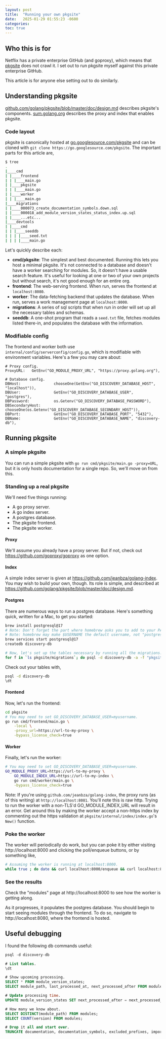 ```yaml
---
layout: post
title:  "Running your own pkgsite"
date:   2025-01-29 01:55:23 -0600
categories: 
toc: true
---
```


## Who this is for

Netflix has a private enterprise GitHub (and goproxy), which means that
[pkgsite](https://pkg.go.dev/golang.org/x/pkgsite) does not crawl it. I set out
to run pkgsite myself against this private enterprise GitHub.

This article is for anyone else setting out to do similarly.

## Understanding pkgsite

[github.com/golang/pkgsite/blob/master/doc/design.md](https://github.com/golang/pkgsite/blob/master/doc/design.md)
describes pkgsite's components.
[sum.golang.org](https://sum.golang.org/) describes the proxy and index that
enables pkgsite.

### Code layout

pkgsite is canonically hosted at [go.googlesource.com/pkgsite](https://go.googlesource.com/pkgsite)
and can be cloned with `git clone https://go.googlesource.com/pkgsite`. The
important parts for this article are,

```sh
$ tree
.
|____cmd
| |____frontend
| | |____main.go
| |____pkgsite
| | |____main.go
| |____worker
| | |____main.go
|____migrations
| |____000073_create_documentation_symbols.down.sql
| |____000018_add_module_version_states_status_index.up.sql
| |____...etc...
|____devtools
| |____cmd
| | |____seeddb
| | | |____seed.txt
| | | |____main.go
```

Let's quickly describe each:

- **cmd/pkgsite**: The simplest and best documented. Running this lets you host
a minimal pkgsite. It's not connected to a database and doesn't have a worker
searching for modules. So, it doesn't have a usable search feature. It's useful
for looking at one or two of your own projects but without search, it's not good
enough for an entire org.
- **frontend**: The web-serving frontend. When run, serves the frontend at
`localhost:8080`.
- **worker**: The data-fetching backend that updates the database. When run,
serves a work management page at `localhost:8000`.
- **migrations**: A series of sql scripts that when run in order will set up
all the necessary tables and schemas.
- **seeddb**: A one-shot program that reads a `seed.txt` file, fetches modules
listed there-in, and populates the database with the information.

### Modifiable config

The frontend and worker both use `internal/config/serverconfig/config.go`, which
is modifiable with environment variables. Here's a few you may care about:

```
# Proxy config.
ProxyURL:   GetEnv("GO_MODULE_PROXY_URL", "https://proxy.golang.org"),

# Database config.
DBHost:               chooseOne(GetEnv("GO_DISCOVERY_DATABASE_HOST", "localhost")),
DBUser:               GetEnv("GO_DISCOVERY_DATABASE_USER", "postgres"),
DBPassword:           os.Getenv("GO_DISCOVERY_DATABASE_PASSWORD"),
DBSecondaryHost:      chooseOne(os.Getenv("GO_DISCOVERY_DATABASE_SECONDARY_HOST")),
DBPort:               GetEnv("GO_DISCOVERY_DATABASE_PORT", "5432"),
DBName:               GetEnv("GO_DISCOVERY_DATABASE_NAME", "discovery-db"),
```

## Running pkgsite

### A simple pkgsite

You can run a simple pkgsite with `go run cmd/pkgsite/main.go -proxy=URL`, but
it is only hosts documentation for a single repo. So, we'll move on from this.

### Standing up a real pkgsite

We'll need five things running:

- A go proxy server.
- A go index server.
- A postgres database.
- The pkgsite frontend.
- The pkgsite worker.

#### Proxy

We'll assume you already have a proxy server. But if not, check out
https://github.com/goproxy/goproxy as one option.

#### Index

A simple index server is given at https://github.com/jeanbza/golang-index. You
may wish to build your own, though. Its role is simple, and described at
https://github.com/golang/pkgsite/blob/master/doc/design.md.

#### Postgres

There are numerous ways to run a postgres database. Here's something quick,
written for a Mac, to get you started:

```sh
brew install postgresql@17
# Note: Don't forget the part where homebrew asks you to add to your PATH.
# Note: homebrew may make $USERNAME the default username, not "postgres".
brew services start postgresql@17
createdb discovery-db

# Now, let's set up the tables necessary by running all the migrations.
for f in `ls pkgsite/migrations`; do psql -d discovery-db -a -f "pkgsite/migrations/$f"; done;
```

Check out your tables with,

```sh
psql -d discovery-db
\dt
```

#### Frontend

Now, let's run the frontend:

```sh
cd pkgsite
# You may need to set GO_DISCOVERY_DATABASE_USER=myusername.
go run cmd/frontend/main.go \
    -local \
    -proxy_url=https://url-to-my-proxy \
    -bypass_license_check=true
```

#### Worker

Finally, let's run the worker:

```sh
# You may need to set GO_DISCOVERY_DATABASE_USER=myusername.
GO_MODULE_PROXY_URL=https://url-to-my-proxy \
    GO_MODULE_INDEX_URL=https://url-to-my-index \
    go run cmd/worker/main.go \
    -bypass_license_check=true
```

Note: If you're using `github.com/jeanbza/golang-index`, the proxy runs (as of
this writing) at `http://localhost:8081`. You'll note this is raw http. Trying
to run the worker with a non-TLS'd GO_MODULE_INDEX_URL will result in an error.
Get around this by making the worker accept a non-https index by commenting out
the https validation at `pkgsite/internal/index/index.go`'s `New()` function.

### Poke the worker

The worker will periodically do work, but you can poke it by either visiting
http://localhost:8000 and clicking the poll/enqueue buttons, or by something
like,

```sh
# Assuming the worker is running at localhost:8000.
while true ; do date && curl localhost:8000/enqueue && curl localhost:8000/poll && sleep 20; done;
```

### See the results

Check the "modules" page at http://localhost:8000 to see how the worker is
getting along.

As it progresses, it populates the postgres database. You should begin to start
seeing modules through the frontend. To do so, navigate to
http://localhost:8080, where the frontend is hosted.

## Useful debugging

I found the following db commands useful:

```sql
psql -d discovery-db

# List tables.
\dt

# Show upcoming processing.
SELECT * FROM module_version_states;
SELECT module_path, last_processed_at, next_processed_after FROM module_version_states WHERE module_path LIKE 'corp%';

# Update processing time.
UPDATE module_version_states SET next_processed_after = next_processed_after - INTERVAL '2 HOUR' WHERE module_path = 'corp/eas-protomd';

# How many we know about.
SELECT DISTINCT(module_path) FROM modules;
SELECT COUNT(version) FROM modules;

# Drop it all and start over.
TRUNCATE documentation, documentation_symbols, excluded_prefixes, imports, imports_unique, latest_module_versions, legacy_documentation_symbols, licenses, module_version_states, modules, package_symbols, package_version_states, paths, readmes, search_documents, symbol_history, symbol_names, symbol_search_documents, units, version_map;
```

